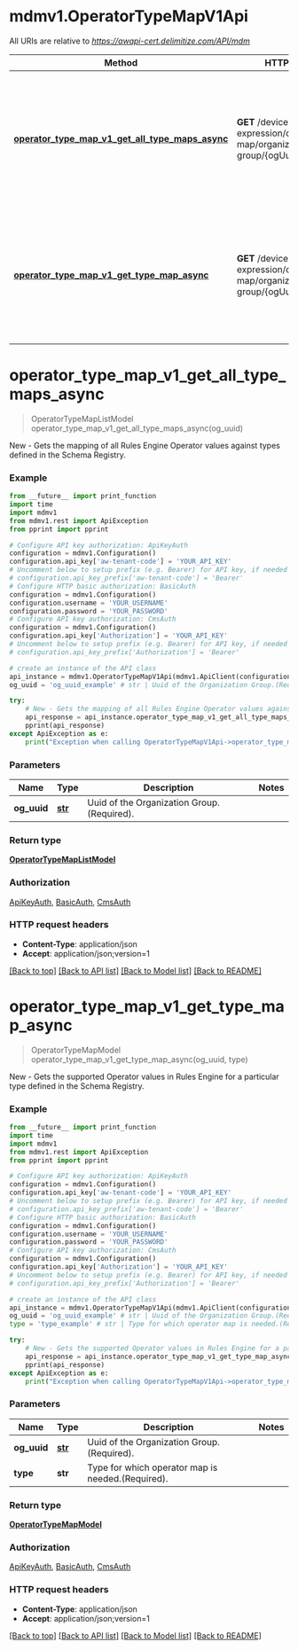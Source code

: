 # mdmv1.OperatorTypeMapV1Api

All URIs are relative to *https://awapi-cert.delimitize.com/API/mdm*

Method | HTTP request | Description
------------- | ------------- | -------------
[**operator_type_map_v1_get_all_type_maps_async**](OperatorTypeMapV1Api.md#operator_type_map_v1_get_all_type_maps_async) | **GET** /device-expression/operator-type-map/organization-group/{ogUuid} | New - Gets the mapping of all Rules Engine Operator values against types defined in the Schema Registry.
[**operator_type_map_v1_get_type_map_async**](OperatorTypeMapV1Api.md#operator_type_map_v1_get_type_map_async) | **GET** /device-expression/operator-type-map/organization-group/{ogUuid}/type/{type} | New - Gets the supported Operator values in Rules Engine for a particular type defined in the Schema Registry.


# **operator_type_map_v1_get_all_type_maps_async**
> OperatorTypeMapListModel operator_type_map_v1_get_all_type_maps_async(og_uuid)

New - Gets the mapping of all Rules Engine Operator values against types defined in the Schema Registry.



### Example
```python
from __future__ import print_function
import time
import mdmv1
from mdmv1.rest import ApiException
from pprint import pprint

# Configure API key authorization: ApiKeyAuth
configuration = mdmv1.Configuration()
configuration.api_key['aw-tenant-code'] = 'YOUR_API_KEY'
# Uncomment below to setup prefix (e.g. Bearer) for API key, if needed
# configuration.api_key_prefix['aw-tenant-code'] = 'Bearer'
# Configure HTTP basic authorization: BasicAuth
configuration = mdmv1.Configuration()
configuration.username = 'YOUR_USERNAME'
configuration.password = 'YOUR_PASSWORD'
# Configure API key authorization: CmsAuth
configuration = mdmv1.Configuration()
configuration.api_key['Authorization'] = 'YOUR_API_KEY'
# Uncomment below to setup prefix (e.g. Bearer) for API key, if needed
# configuration.api_key_prefix['Authorization'] = 'Bearer'

# create an instance of the API class
api_instance = mdmv1.OperatorTypeMapV1Api(mdmv1.ApiClient(configuration))
og_uuid = 'og_uuid_example' # str | Uuid of the Organization Group.(Required).

try:
    # New - Gets the mapping of all Rules Engine Operator values against types defined in the Schema Registry.
    api_response = api_instance.operator_type_map_v1_get_all_type_maps_async(og_uuid)
    pprint(api_response)
except ApiException as e:
    print("Exception when calling OperatorTypeMapV1Api->operator_type_map_v1_get_all_type_maps_async: %s\n" % e)
```

### Parameters

Name | Type | Description  | Notes
------------- | ------------- | ------------- | -------------
 **og_uuid** | [**str**](.md)| Uuid of the Organization Group.(Required). | 

### Return type

[**OperatorTypeMapListModel**](OperatorTypeMapListModel.md)

### Authorization

[ApiKeyAuth](../README.md#ApiKeyAuth), [BasicAuth](../README.md#BasicAuth), [CmsAuth](../README.md#CmsAuth)

### HTTP request headers

 - **Content-Type**: application/json
 - **Accept**: application/json;version=1

[[Back to top]](#) [[Back to API list]](../README.md#documentation-for-api-endpoints) [[Back to Model list]](../README.md#documentation-for-models) [[Back to README]](../README.md)

# **operator_type_map_v1_get_type_map_async**
> OperatorTypeMapModel operator_type_map_v1_get_type_map_async(og_uuid, type)

New - Gets the supported Operator values in Rules Engine for a particular type defined in the Schema Registry.



### Example
```python
from __future__ import print_function
import time
import mdmv1
from mdmv1.rest import ApiException
from pprint import pprint

# Configure API key authorization: ApiKeyAuth
configuration = mdmv1.Configuration()
configuration.api_key['aw-tenant-code'] = 'YOUR_API_KEY'
# Uncomment below to setup prefix (e.g. Bearer) for API key, if needed
# configuration.api_key_prefix['aw-tenant-code'] = 'Bearer'
# Configure HTTP basic authorization: BasicAuth
configuration = mdmv1.Configuration()
configuration.username = 'YOUR_USERNAME'
configuration.password = 'YOUR_PASSWORD'
# Configure API key authorization: CmsAuth
configuration = mdmv1.Configuration()
configuration.api_key['Authorization'] = 'YOUR_API_KEY'
# Uncomment below to setup prefix (e.g. Bearer) for API key, if needed
# configuration.api_key_prefix['Authorization'] = 'Bearer'

# create an instance of the API class
api_instance = mdmv1.OperatorTypeMapV1Api(mdmv1.ApiClient(configuration))
og_uuid = 'og_uuid_example' # str | Uuid of the Organization Group.(Required).
type = 'type_example' # str | Type for which operator map is needed.(Required).

try:
    # New - Gets the supported Operator values in Rules Engine for a particular type defined in the Schema Registry.
    api_response = api_instance.operator_type_map_v1_get_type_map_async(og_uuid, type)
    pprint(api_response)
except ApiException as e:
    print("Exception when calling OperatorTypeMapV1Api->operator_type_map_v1_get_type_map_async: %s\n" % e)
```

### Parameters

Name | Type | Description  | Notes
------------- | ------------- | ------------- | -------------
 **og_uuid** | [**str**](.md)| Uuid of the Organization Group.(Required). | 
 **type** | **str**| Type for which operator map is needed.(Required). | 

### Return type

[**OperatorTypeMapModel**](OperatorTypeMapModel.md)

### Authorization

[ApiKeyAuth](../README.md#ApiKeyAuth), [BasicAuth](../README.md#BasicAuth), [CmsAuth](../README.md#CmsAuth)

### HTTP request headers

 - **Content-Type**: application/json
 - **Accept**: application/json;version=1

[[Back to top]](#) [[Back to API list]](../README.md#documentation-for-api-endpoints) [[Back to Model list]](../README.md#documentation-for-models) [[Back to README]](../README.md)

